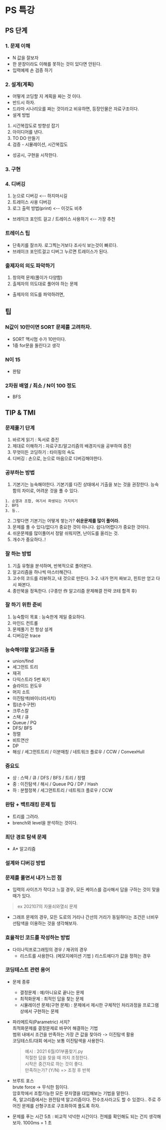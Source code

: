 # PS 특강

## PS 단계 
### 1. 문제 이해
- N 값을 잘보자
- 한 문장이라도 이해를 못하는 것이 있다면 안된다.
- 입력예제 손 검증 하기

### 2. 설계(계획)
- 어떻게 코딩할 지 계획을 짜는 것 이다.
- 반드시 하자.
- 드라마 시나리오를 짜는 것이라고 비유하면, 등장인물은 자료구조이다.
- 설계 방법
1. 시간복잡도로 방향성 잡기
2. 아이디어를 낸다.
3. TO DO 만들기
4. 검증 - 시뮬레이션, 시간복잡도
- 성공시, 구현을 시작한다.
### 3. 구현

### 4. 디버깅
1. 눈으로 디버깅 <-- 하지마시길
2. 트레이스 사용 디버깅
3. 로그 출력 방법(print) <-- 이것도 비추 
* 브레이크 포인트 걸고 / 트레이스 사용하기 <-- 가장 추천

### 트레이스 팁
- 단축키를 잘쓰자. 로그찍는거보다 조사식 보는것이 빠르다.
- 브레이크 포인트걸고 디버그 누르면 트레이스가 된다.


### 출제자의 의도 파악하기
1. 창의력 문제(풀이가 다양함)
2. 출제자의 의도대로 풀어야 하는 문제
- 출제자의 의도를 파악하려면, 


## 팁
### N값이 10만이면 SORT 문제를 고려하자.
- SORT 맥시멈 수가 10만이다. 
- 1중 for문을 돌린다고 생각
### N이 15
- 완탐
### 2차원 배열 / 최소 / N이 100 정도
- BFS


## TIP & TMI
### 문제풀기 단계
1. 바르게 읽기 : 독서로 증진
2. 제대로 이해하기 : 자료구조/알고리즘의 배경지식을 공부하여 증진
3. 무엇이든 코딩하기 : 타이핑의 속도
4. 디버깅 : 손으로, 눈으로 마음으로 디버깅해야한다. 

### 공부하는 방법 
1. 기본기는 능숙해야한다. 기본기를 다진 상태에서 기출을 보는 것을 권장한다. 능숙함의 차이로, 어려운 것을 풀 수 있다. 
```
1. 순열과 조합, 여기서 파생되는 가지치기
2. BFS
3. 등.. 
```    
2. 그렇다면 기본기는 어떻게 쌓는가? **쉬운문제를 많이 풀어라.**
3. 문제를 풀 수 있다/없다가 중요한 것이 아니다. 쉽다/어렵다가 중요한 것이다.
4. 쉬운문제를 많이풀어서 정말 쉬워지면, 난이도를 올리는 것.
5. 개수가 중요하다..!

### 잘 하는 방법
1. 기출 유형을 분석하며, 반복적으로 풀어본다.
2. 알고리즘을 하나씩 마스터해간다.
3. 고수의 코드를 리뷰하고, 내 것으로 만든다.
    3-2. 내가 먼저 짜보고, 힌트만 얻고 다시 짜본다.
4. 종만북을 정독한다. (구종만 作 알고리즘 문제해결 전략 코테 합격 후)

### 잘 하기 위한 준비
1. 능숙함이 목표 : 능숙한게 제일 중요하다.
2. 마인드 컨트롤
3. 문제풀기 전 항상 설계
4. 디버깅은 trace 

### 능숙해야할 알고리즘 들
* union/find
* 세그먼트 트리
* 재귀
* 다익스트라 5번 짜기
* 슬라이드 윈도우
* 머지 소트
* 이진탐색(바이너리서치)
* 힙(손수구현)
* 크루스칼
* 스택 / 큐 
* Queue / PQ
* DFS/ BFS
* 정렬
* 비트연산
* DP
* 해싱 / 세그먼트트리 / 이분매칭 / 네트워크 플로우 / CCW / ConvexHull

### 중요도
- 상 : 스택 / 큐 / DFS / BFS / 트리 / 정렬
- 중 : 이진탐색 / 해시 / Queue PQ / DP / Hash
- 하 : 분할정복 / 세그먼트트리 / 네트워크 플로우 / CCW



### 완탐 + 백트래킹 문제 팁
* 트리를 그려라.
* brench와 level을 분석하는 것이다.

### 최단 경로 탐색 문제
* A* 알고리즘

### 설계와 디버깅 방법


### 문제를 풀면서 내가 느낀 점 
* 입력의 사이즈가 작다고 느낄 경우, 모든 케이스를 검사해서 답을 구하는 것이 맞을 때가 있다.
>ex 202107의 자물쇠와열쇠 문제
* 그래프 문제의 경우, 모든 도로의 거리나 간선의 거리가 동일하다는 조건은 너비우선탐색을 이용하는 것을 생각해보자.

### 효율적인 코드를 작성하는 방법   
* 다이나믹프로그래밍의 경우 / 재귀의 경우   
    + 리스트를 사용한다. (메모지에이션 기법 ) 리스트에다가 값을 정하는 경우

### 코딩테스트 관련 용어
* 문제 종류        
    + 결정문제 : 예/아니요로 끝나는 문제        
    + 최적화문제 : 최적인 답을 찾는 문제        
    + 시뮬레이션 문제(구현 문제) : 문제에서 제시한 구체적인 처리과정을 프로그램 상에서 구현하는 문제 

* 파라메트릭(Parametric) 서치?   
    최적화문제를 결정문제로 바꾸어 해결하는 기법    
    범위 내에서 조건을 만족하는 가장 큰 값을 찾아라 -> 이진탐색 활용   
    코딩테스트/대회 에서는 보통 이진탐색을 사용한다.   
    > 예시 : 2021 6월/01부품찾기.py   
    > 적절한 답을 찾을 때 까지 조정한다.   
    > 시작은 중간자로 하는 것이 좋다.    
    > 만족하는가? (Y/N) => 조정 후 반복

* 브루트 포스       
    brute force -> 무식한 힘이다.       
    암호학에서 조합가능한 모든 문자열을 대입해보는 기법을 말한다.       
    즉, 알고리즘에서는 완전탐색 알고리즘이다. 전수조사라고도 할 수 있겠다..
    주로 주어진 문제를 선형구조로 구조화하여 풀도록 하자.

* 문제를 푸는 시간
    5초 : 비교적 넉넉한 시간이다. 전체를 확인해도 되는 건지 생각해보자.
    1000ms = 1 초
